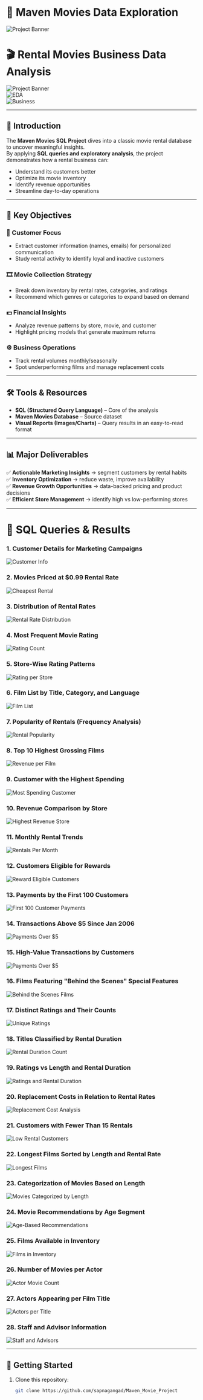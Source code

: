 # 🍿 Maven Movies Data Exploration  

![Project Banner](https://cdn.vectorstock.com/i/750p/76/37/movie-production-crew-shooting-vector-58417637.avif)

# 🎬 Rental Movies Business Data Analysis  

![Project Banner](https://img.shields.io/badge/SQL-Data%20Analysis-blue?style=for-the-badge&logo=mysql)  
![EDA](https://img.shields.io/badge/EDA-Exploratory%20Data%20Analysis-orange?style=for-the-badge)  
![Business](https://img.shields.io/badge/Business%20Insights-Movie%20Rentals-green?style=for-the-badge)  

---


## 🔎 Introduction  
The **Maven Movies SQL Project** dives into a classic movie rental database to uncover meaningful insights.  
By applying **SQL queries and exploratory analysis**, the project demonstrates how a rental business can:  
- Understand its customers better  
- Optimize its movie inventory  
- Identify revenue opportunities  
- Streamline day-to-day operations  

---

## 🎯 Key Objectives  

### 👥 Customer Focus  
- Extract customer information (names, emails) for personalized communication  
- Study rental activity to identify loyal and inactive customers  

### 🎞️ Movie Collection Strategy  
- Break down inventory by rental rates, categories, and ratings  
- Recommend which genres or categories to expand based on demand  

### 💵 Financial Insights  
- Analyze revenue patterns by store, movie, and customer  
- Highlight pricing models that generate maximum returns  

### ⚙️ Business Operations  
- Track rental volumes monthly/seasonally  
- Spot underperforming films and manage replacement costs  

---

## 🛠️ Tools & Resources  
- **SQL (Structured Query Language)** – Core of the analysis  
- **Maven Movies Database** – Source dataset  
- **Visual Reports (Images/Charts)** – Query results in an easy-to-read format  

---

## 📊 Major Deliverables  

✅ **Actionable Marketing Insights** → segment customers by rental habits  
✅ **Inventory Optimization** → reduce waste, improve availability  
✅ **Revenue Growth Opportunities** → data-backed pricing and product decisions  
✅ **Efficient Store Management** → identify high vs low-performing stores  

---

# 📂 SQL Queries & Results  

### 1. Customer Details for Marketing Campaigns  
![Customer Info](https://github.com/sapnagangad/Maven_Movie_Project/blob/main/code_output/CUSTOMER_TABLE.png)  

### 2. Movies Priced at $0.99 Rental Rate  
![Cheapest Rental](https://github.com/sapnagangad/Maven_Movie_Project/blob/main/code_output/CHEAPEST_RENTAL_%240.99.png)  

### 3. Distribution of Rental Rates  
![Rental Rate Distribution](https://github.com/sapnagangad/Maven_Movie_Project/blob/main/code_output/TOTAL_NUMBER_OF_MOVIES.png)  

### 4. Most Frequent Movie Rating  
![Rating Count](https://github.com/sapnagangad/Maven_Movie_Project/blob/main/code_output/RATING_WISE_COUNT.png)  

### 5. Store-Wise Rating Patterns  
![Rating per Store](https://github.com/sapnagangad/Maven_Movie_Project/blob/main/code_output/RATING_TO_STORE.png)  

### 6. Film List by Title, Category, and Language  
![Film List](https://github.com/sapnagangad/Maven_Movie_Project/blob/main/code_output/TITLE_CATEGORY_LANGUAGE.png)  

### 7. Popularity of Rentals (Frequency Analysis)  
![Rental Popularity](https://github.com/sapnagangad/Maven_Movie_Project/blob/main/code_output/POPULARITY.png)  

### 8. Top 10 Highest Grossing Films  
![Revenue per Film](https://github.com/sapnagangad/Maven_Movie_Project/blob/main/code_output/REVENUE_PER_MOVIE.png)  

### 9. Customer with the Highest Spending  
![Most Spending Customer](https://github.com/sapnagangad/Maven_Movie_Project/blob/main/code_output/MOST_SPENDING_CUSTOMER.png)  

### 10. Revenue Comparison by Store  
![Highest Revenue Store](https://github.com/sapnagangad/Maven_Movie_Project/blob/main/code_output/MOST_REVENUE.png)  

### 11. Monthly Rental Trends  
![Rentals Per Month](https://github.com/sapnagangad/Maven_Movie_Project/blob/main/code_output/RENTALS_PER_MONTH.png)  

### 12. Customers Eligible for Rewards  
![Reward Eligible Customers](https://github.com/sapnagangad/Maven_Movie_Project/blob/main/code_output/REWARD_VIA_PHONE.png)  

### 13. Payments by the First 100 Customers  
![First 100 Customer Payments](https://github.com/sapnagangad/Maven_Movie_Project/blob/main/code_output/PAYMENT_DETAILS_FIRST_100.png)  

### 14. Transactions Above $5 Since Jan 2006  
![Payments Over $5](https://github.com/sapnagangad/Maven_Movie_Project/blob/main/code_output/OLD_CUSTOMER_OVER_5%24.png)  

### 15. High-Value Transactions by Customers  
![Payments Over $5](https://github.com/sapnagangad/Maven_Movie_Project/blob/main/code_output/PAYMENTS_OVER_%245.png)  

### 16. Films Featuring "Behind the Scenes" Special Features  
![Behind the Scenes Films](https://github.com/sapnagangad/Maven_Movie_Project/blob/main/code_output/Behind_The_Scenes.png)  

### 17. Distinct Ratings and Their Counts  
![Unique Ratings](https://github.com/sapnagangad/Maven_Movie_Project/blob/main/code_output/RATINGWISE_MOVIES.png)  

### 18. Titles Classified by Rental Duration  
![Rental Duration Count](https://github.com/sapnagangad/Maven_Movie_Project/blob/main/code_output/RENTAL_DURATIONWISE_MOVIES.png)  

### 19. Ratings vs Length and Rental Duration  
![Ratings and Rental Duration](https://github.com/sapnagangad/Maven_Movie_Project/blob/main/code_output/COMPARE_LENGTH.png)  

### 20. Replacement Costs in Relation to Rental Rates  
![Replacement Cost Analysis](https://github.com/sapnagangad/Maven_Movie_Project/blob/main/code_output/RENTAL_VS_REPLACEMENT.png)  

### 21. Customers with Fewer Than 15 Rentals  
![Low Rental Customers](https://github.com/sapnagangad/Maven_Movie_Project/blob/main/code_output/Less_15.png)  

### 22. Longest Films Sorted by Length and Rental Rate  
![Longest Films](images/longestfilms_sort.png)  

### 23. Categorization of Movies Based on Length  
![Movies Categorized by Length](images/SLICED_BY_RENTAL_RATE.png)  

### 24. Movie Recommendations by Age Segment  
![Age-Based Recommendations](images/FIT_FOR_RECOMMENDATION.png)  

### 25. Films Available in Inventory  
![Films in Inventory](images/FILMS_IN_INVENTORY.png)  

### 26. Number of Movies per Actor  
![Actor Movie Count](images/NO_OF_FILMS_BY_ACTOR.png)  

### 27. Actors Appearing per Film Title  
![Actors per Title](images/ACTOR_ASSOCIATED_WITH_TITLE.png)  

### 28. Staff and Advisor Information  
![Staff and Advisors](images/UNION.png)  

---

## 🚀 Getting Started  

1. Clone this repository:  
   ```bash
   git clone https://github.com/sapnagangad/Maven_Movie_Project
